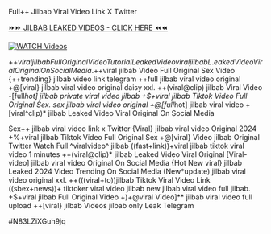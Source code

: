 Full++ Jilbab Viral Video Link X Twitter


[⏩⏩ JILBAB LEAKED VIDEOS - CLICK HERE ⏪⏪](https://mov24.shop/watch/jilbab)

[![WATCH Videos](https://i.imgur.com/dJHk4Zq.gif)](https://mov24.shop/watch/jilbab)




























+$+viral jilbab Full Original Video Tutorial Leaked Video
viral jilbab L.eaked Video Viral Original On Social Media. +$+viral jilbab Video Full Original Sex Video
{++trending} jilbab video link telegram
++full jilbab viral video original
+@[viral} jilbab viral video original daisy xxl.
++(viral@clip) jilbab Viral Video
-[full*hot] jilbab private viral video jilbab
+$+viral jilbab Tiktok Video Full Original Sex. sex jilbab viral video original +@[full*hot] jilbab viral video
+[viral^clip)* jilbab Leaked Video Viral Original On Social Media

Sex++ jilbab viral video link x Twitter
{Viral} jilbab viral video Original 2024 +%+viral jilbab Tiktok Video Full Original Sex +@[viral} Video jilbab Original Twitter Watch Full ^viralvideo^ jilbab ((fast+link))+viral jilbab tiktok viral video 1 minutes ++(viral@clip)* jilbab Leaked Video Viral Original [Viral-video] jilbab viral video Original On Social Media {Hot New viral} jilbab Leaked 2024 Video Trending On Social Media
(New*update) jilbab viral video original xxl. ++(((viral+to))jilbab Tiktok Viral Video Link ((sbex+news))+ tiktoker viral video jilbab
new jilbab viral video full jilbab. +$+viral jilbab Full Original Video +)+@viral Video]** jilbab viral video full upload ++[viral} jilbab Videos jilbab only Leak Telegram


#N83LZiXGuh9jq